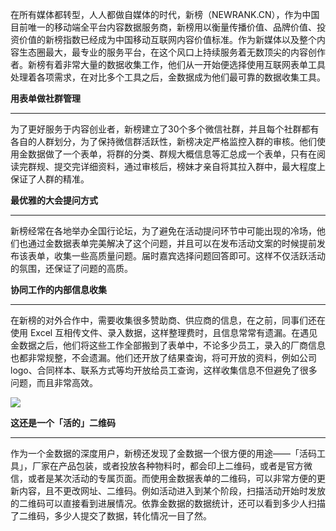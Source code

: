 在所有媒体都转型，人人都做自媒体的时代，新榜（NEWRANK.CN），作为中国目前唯一的移动端全平台内容数据服务商，新榜用以衡量传播价值、品牌价值、投资价值的新榜指数已经成为中国移动互联网内容价值标准。作为新媒体以及整个内容生态圈最大，最专业的服务平台，在这个风口上持续服务着无数顶尖的内容创作者。新榜有着非常大量的数据收集工作，他们从一开始便选择使用互联网表单工具处理着各项需求，在对比多个工具之后，金数据成为他们最可靠的数据收集工具。

**用表单做社群管理**

---

为了更好服务于内容创业者，新榜建立了30个多个微信社群，并且每个社群都有各自的人群划分，为了保持微信群活跃性，新榜决定严格监控入群的审核。他们使用金数据做了一个表单，将群的分类、群规大概信息等汇总成一个表单，只有在阅读完群规、提交完详细资料，通过审核后，榜妹才亲自将其拉入群中，最大程度上保证了人群的精准。





**最优雅的大会提问方式**

---

新榜经常在各地举办全国行论坛，为了避免在活动提问环节中可能出现的冷场，他们也通过金数据表单完美解决了这个问题，并且可以在发布活动文案的时候提前发布该表单，收集一些高质量问题。届时嘉宾选择问题回答即可。这样不仅活跃活动的氛围，还保证了问题的高质。





**协同工作的内部信息收集**

---

在新榜的对外合作中，需要收集很多赞助商、供应商的信息，在之前，同事们还在使用 Excel 互相传文件、录入数据，这样整理费时，且信息常常有遗漏。在遇见金数据之后，他们将这些工作全部搬到了表单中，不论多少员工，录入的厂商信息也都非常规整，不会遗漏。他们还开放了结果查询，将可开放的资料，例如公司 logo、合同样本、联系方式等均开放给员工查询，这样收集信息不但避免了很多问题，而且非常高效。

![](http://mmbiz.qpic.cn/mmbiz/3xSOlqCbovtsxnMeOYuGcG6IKLFUXoecbgQHuhKOYiciaVR3Knb5FKaKnJLUjCE2dEhaW4qJWMhGicLibC5IWXTicoA/640?wx_fmt=png&&wxfrom=5&wx_lazy=1)

**这还是一个「活的」二维码**

---

作为一个金数据的深度用户，新榜还发现了金数据一个很方便的用途——「活码工具」，厂家在产品包装，或者投放各种物料时，都会印上二维码，或者是官方微信，或者是某次活动的专属页面。而使用金数据表单的二维码，可以非常方便的更新内容，且不更改网址、二维码。例如活动进入到某个阶段，扫描活动开始时发放的二维码可以直接看到进展情况。依靠金数据的数据统计，还可以看到多少人扫描了二维码，多少人提交了数据，转化情况一目了然。



